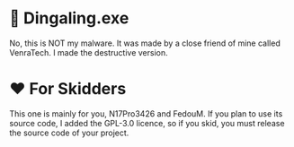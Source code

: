 # 🤔 Dingaling.exe
No, this is NOT my malware. It was made by a close friend of mine called VenraTech.
I made the destructive version.

# ❤️ For Skidders
This one is mainly for you, N17Pro3426 and FedouM.
If you plan to use its source code, I added the GPL-3.0 licence, so if you skid, you must release the source code of your project.
